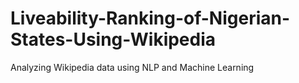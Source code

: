 # Liveability-Ranking-of-Nigerian-States-Using-Wikipedia
Analyzing Wikipedia data using NLP and Machine Learning
